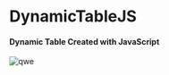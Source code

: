 # DynamicTableJS
<h4>Dynamic Table Created with JavaScript</h4>


<img src="https://i.ibb.co/dM3jhYr/qwe.png" alt="qwe" border="0">
